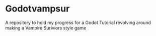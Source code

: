 # Godotvampsur
A repository to hold my progress for a Godot Tutorial revolving around making a Vampire Suriviors style game
